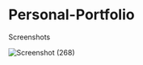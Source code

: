 # Personal-Portfolio
Screenshots

![Screenshot (268)](https://github.com/Aftab37/Personal-Portfolio/assets/126570144/cf58591f-da0d-43ae-9967-84e608234052)

